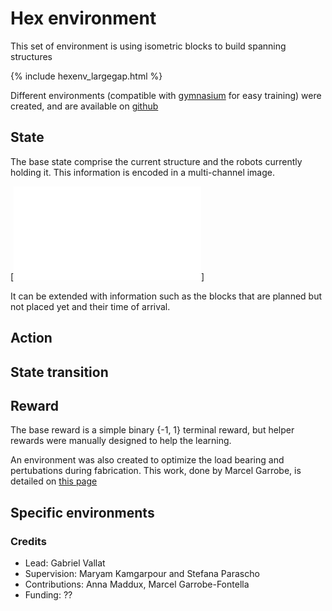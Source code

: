# Hex environment
This set of environment is using isometric blocks to build spanning structures

{% include hexenv_largegap.html %}

Different environments (compatible with [gymnasium](https://gymnasium.farama.org/) for easy training) were created, and are available on [github](https://github.com/sycamore-lab-EPFL/StaticSimulatorEnvs/tree/master)

## State
The base state comprise the current structure and the robots currently holding it. This information is encoded in a multi-channel image. 

[![State example](./assets/images/OI.pdf "Example of a state, with the current structure and the robots holding it")]

It can be extended with information such as the blocks that are planned but not placed yet and their time of arrival.
## Action

## State transition

## Reward
The base reward is a simple binary {-1, 1} terminal reward, but helper rewards were manually designed to help the learning. 

An environment was also created to optimize the load bearing and pertubations during fabrication. This work, done by Marcel Garrobe, is detailed on [this page]()

## Specific environments


### Credits
* Lead: Gabriel Vallat
* Supervision: Maryam Kamgarpour and Stefana Parascho
* Contributions: Anna Maddux, Marcel Garrobe-Fontella
* Funding: ??
